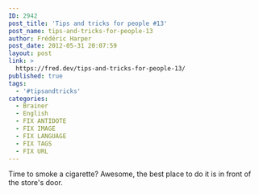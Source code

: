 ```yaml
---
ID: 2942
post_title: 'Tips and tricks for people #13'
post_name: tips-and-tricks-for-people-13
author: Frédéric Harper
post_date: 2012-05-31 20:07:59
layout: post
link: >
  https://fred.dev/tips-and-tricks-for-people-13/
published: true
tags:
  - '#tipsandtricks'
categories:
  - Brainer
  - English
  - FIX ANTIDOTE
  - FIX IMAGE
  - FIX LANGUAGE
  - FIX TAGS
  - FIX URL
---
```

Time to smoke a cigarette? Awesome, the best place to do it is in front of the store's door.